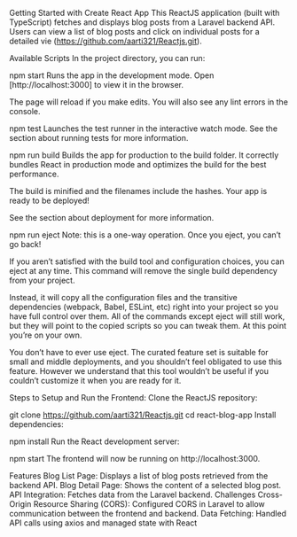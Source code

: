 Getting Started with Create React App
This ReactJS application (built with TypeScript) fetches and displays blog posts from a Laravel backend API. Users can view a list of blog posts and click on individual posts for a detailed vie (https://github.com/aarti321/Reactjs.git).

Available Scripts
In the project directory, you can run:

npm start
Runs the app in the development mode.
Open [http://localhost:3000] to view it in the browser.

The page will reload if you make edits.
You will also see any lint errors in the console.

npm test
Launches the test runner in the interactive watch mode.
See the section about running tests for more information.

npm run build
Builds the app for production to the build folder.
It correctly bundles React in production mode and optimizes the build for the best performance.

The build is minified and the filenames include the hashes.
Your app is ready to be deployed!

See the section about deployment for more information.

npm run eject
Note: this is a one-way operation. Once you eject, you can’t go back!

If you aren’t satisfied with the build tool and configuration choices, you can eject at any time. This command will remove the single build dependency from your project.

Instead, it will copy all the configuration files and the transitive dependencies (webpack, Babel, ESLint, etc) right into your project so you have full control over them. All of the commands except eject will still work, but they will point to the copied scripts so you can tweak them. At this point you’re on your own.

You don’t have to ever use eject. The curated feature set is suitable for small and middle deployments, and you shouldn’t feel obligated to use this feature. However we understand that this tool wouldn’t be useful if you couldn’t customize it when you are ready for it.

Steps to Setup and Run the Frontend:
Clone the ReactJS repository:

git clone https://github.com/aarti321/Reactjs.git
cd react-blog-app
Install dependencies:

npm install
Run the React development server:

npm start
The frontend will now be running on http://localhost:3000.

Features
Blog List Page: Displays a list of blog posts retrieved from the backend API.
Blog Detail Page: Shows the content of a selected blog post.
API Integration: Fetches data from the Laravel backend.
Challenges
Cross-Origin Resource Sharing (CORS): Configured CORS in Laravel to allow communication between the frontend and backend.
Data Fetching: Handled API calls using axios and managed state with React
